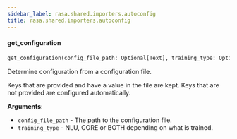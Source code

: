 ```yaml
---
sidebar_label: rasa.shared.importers.autoconfig
title: rasa.shared.importers.autoconfig
---
```

#### get\_configuration

```python
get_configuration(config_file_path: Optional[Text], training_type: Optional[TrainingType] = TrainingType.BOTH) -> Dict[Text, Any]
```

Determine configuration from a configuration file.

Keys that are provided and have a value in the file are kept. Keys that are not
provided are configured automatically.

**Arguments**:

- `config_file_path` - The path to the configuration file.
- `training_type` - NLU, CORE or BOTH depending on what is trained.

